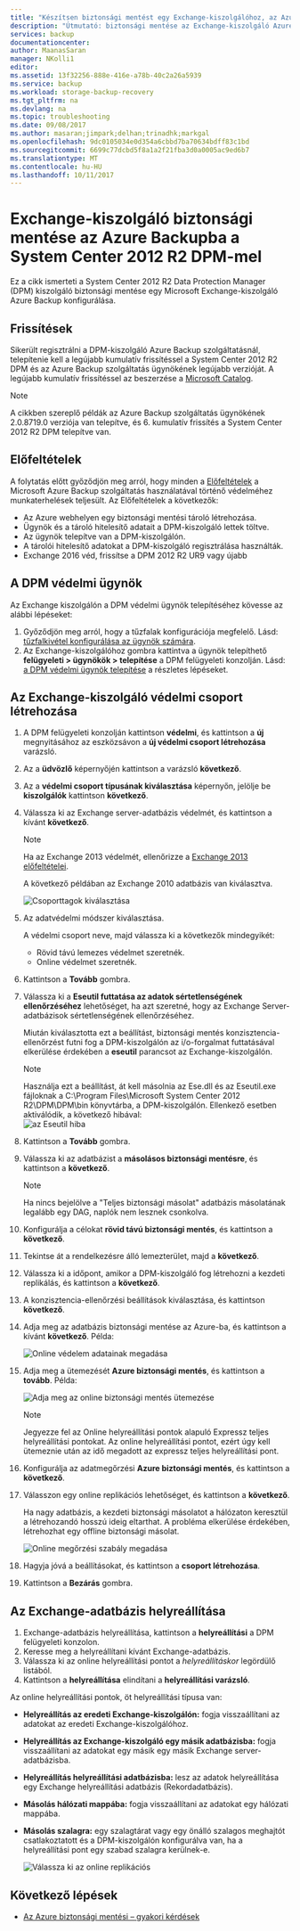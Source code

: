 ```yaml
---
title: "Készítsen biztonsági mentést egy Exchange-kiszolgálóhoz, az Azure Backup és a System Center 2012 R2 DPM |} Microsoft Docs"
description: "Útmutató: biztonsági mentése az Exchange-kiszolgáló Azure Backup szolgáltatás használatával a System Center 2012 R2 DPM"
services: backup
documentationcenter: 
author: MaanasSaran
manager: NKolli1
editor: 
ms.assetid: 13f32256-888e-416e-a78b-40c2a26a5939
ms.service: backup
ms.workload: storage-backup-recovery
ms.tgt_pltfrm: na
ms.devlang: na
ms.topic: troubleshooting
ms.date: 09/08/2017
ms.author: masaran;jimpark;delhan;trinadhk;markgal
ms.openlocfilehash: 9dc0105034e0d354a6cbbd7ba70634bdff83c1bd
ms.sourcegitcommit: 6699c77dcbd5f8a1a2f21fba3d0a0005ac9ed6b7
ms.translationtype: MT
ms.contentlocale: hu-HU
ms.lasthandoff: 10/11/2017
---
```

# <a name="back-up-an-exchange-server-to-azure-backup-with-system-center-2012-r2-dpm"></a>Exchange-kiszolgáló biztonsági mentése az Azure Backupba a System Center 2012 R2 DPM-mel
Ez a cikk ismerteti a System Center 2012 R2 Data Protection Manager (DPM) kiszolgáló biztonsági mentése egy Microsoft Exchange-kiszolgáló Azure Backup konfigurálása.  

## <a name="updates"></a>Frissítések
Sikerült regisztrálni a DPM-kiszolgáló Azure Backup szolgáltatásnál, telepítenie kell a legújabb kumulatív frissítéssel a System Center 2012 R2 DPM és az Azure Backup szolgáltatás ügynökének legújabb verzióját. A legújabb kumulatív frissítéssel az beszerzése a [Microsoft Catalog](http://catalog.update.microsoft.com/v7/site/Search.aspx?q=System%20Center%202012%20R2%20Data%20protection%20manager).

> [!NOTE]
> A cikkben szereplő példák az Azure Backup szolgáltatás ügynökének 2.0.8719.0 verziója van telepítve, és 6. kumulatív frissítés a System Center 2012 R2 DPM telepítve van.
>
>

## <a name="prerequisites"></a>Előfeltételek
A folytatás előtt győződjön meg arról, hogy minden a [Előfeltételek](backup-azure-dpm-introduction.md#prerequisites) a Microsoft Azure Backup szolgáltatás használatával történő védelméhez munkaterhelések teljesült. Az Előfeltételek a következők:

* Az Azure webhelyen egy biztonsági mentési tároló létrehozása.
* Ügynök és a tároló hitelesítő adatait a DPM-kiszolgáló lettek töltve.
* Az ügynök telepítve van a DPM-kiszolgálón.
* A tárolói hitelesítő adatokat a DPM-kiszolgáló regisztrálása használták.
* Exchange 2016 véd, frissítse a DPM 2012 R2 UR9 vagy újabb

## <a name="dpm-protection-agent"></a>A DPM védelmi ügynök
Az Exchange kiszolgálón a DPM védelmi ügynök telepítéséhez kövesse az alábbi lépéseket:

1. Győződjön meg arról, hogy a tűzfalak konfigurációja megfelelő. Lásd: [tűzfalkivétel konfigurálása az ügynök számára](https://technet.microsoft.com/library/Hh758204.aspx).
2. Az Exchange-kiszolgálóhoz gombra kattintva a ügynök telepíthető **felügyeleti > ügynökök > telepítése** a DPM felügyeleti konzolján. Lásd: [a DPM védelmi ügynök telepítése](https://technet.microsoft.com/library/hh758186.aspx?f=255&MSPPError=-2147217396) a részletes lépéseket.

## <a name="create-a-protection-group-for-the-exchange-server"></a>Az Exchange-kiszolgáló védelmi csoport létrehozása
1. A DPM felügyeleti konzolján kattintson **védelmi**, és kattintson a **új** megnyitásához az eszközsávon a **új védelmi csoport létrehozása** varázsló.
2. Az a **üdvözlő** képernyőjén kattintson a varázsló **következő**.
3. Az a **védelmi csoport típusának kiválasztása** képernyőn, jelölje be **kiszolgálók** kattintson **következő**.
4. Válassza ki az Exchange server-adatbázis védelmét, és kattintson a kívánt **következő**.

   > [!NOTE]
   > Ha az Exchange 2013 védelmét, ellenőrizze a [Exchange 2013 előfeltételei](https://technet.microsoft.com/library/dn751029.aspx).
   >
   >

    A következő példában az Exchange 2010 adatbázis van kiválasztva.

    ![Csoporttagok kiválasztása](./media/backup-azure-backup-exchange-server/select-group-members.png)
5. Az adatvédelmi módszer kiválasztása.

    A védelmi csoport neve, majd válassza ki a következők mindegyikét:

   * Rövid távú lemezes védelmet szeretnék.
   * Online védelmet szeretnék.
6. Kattintson a **Tovább** gombra.
7. Válassza ki a **Eseutil futtatása az adatok sértetlenségének ellenőrzéséhez** lehetőséget, ha azt szeretné, hogy az Exchange Server-adatbázisok sértetlenségének ellenőrzéséhez.

    Miután kiválasztotta ezt a beállítást, biztonsági mentés konzisztencia-ellenőrzést futni fog a DPM-kiszolgálón az i/o-forgalmat futtatásával elkerülése érdekében a **eseutil** parancsot az Exchange-kiszolgálón.

   > [!NOTE]
   > Használja ezt a beállítást, át kell másolnia az Ese.dll és az Eseutil.exe fájloknak a C:\Program Files\Microsoft System Center 2012 R2\DPM\DPM\bin könyvtárba, a DPM-kiszolgálón. Ellenkező esetben aktiválódik, a következő hibával:  
   > ![az Eseutil hiba](./media/backup-azure-backup-exchange-server/eseutil-error.png)
   >
   >
8. Kattintson a **Tovább** gombra.
9. Válassza ki az adatbázist a **másolásos biztonsági mentésre**, és kattintson a **következő**.

   > [!NOTE]
   > Ha nincs bejelölve a "Teljes biztonsági másolat" adatbázis másolatának legalább egy DAG, naplók nem lesznek csonkolva.
   >
   >
10. Konfigurálja a célokat **rövid távú biztonsági mentés**, és kattintson a **következő**.
11. Tekintse át a rendelkezésre álló lemezterület, majd a **következő**.
12. Válassza ki a időpont, amikor a DPM-kiszolgáló fog létrehozni a kezdeti replikálás, és kattintson a **következő**.
13. A konzisztencia-ellenőrzési beállítások kiválasztása, és kattintson **következő**.
14. Adja meg az adatbázis biztonsági mentése az Azure-ba, és kattintson a kívánt **következő**. Példa:

    ![Online védelem adatainak megadása](./media/backup-azure-backup-exchange-server/specify-online-protection-data.png)
15. Adja meg a ütemezését **Azure biztonsági mentés**, és kattintson a **tovább**. Példa:

    ![Adja meg az online biztonsági mentés ütemezése](./media/backup-azure-backup-exchange-server/specify-online-backup-schedule.png)

    > [!NOTE]
    > Jegyezze fel az Online helyreállítási pontok alapuló Expressz teljes helyreállítási pontokat. Az online helyreállítási pontot, ezért úgy kell ütemeznie után az idő megadott az expressz teljes helyreállítási pont.
    >
    >
16. Konfigurálja az adatmegőrzési **Azure biztonsági mentés**, és kattintson a **következő**.
17. Válasszon egy online replikációs lehetőséget, és kattintson a **következő**.

    Ha nagy adatbázis, a kezdeti biztonsági másolatot a hálózaton keresztül a létrehozandó hosszú ideig eltarthat. A probléma elkerülése érdekében, létrehozhat egy offline biztonsági másolat.  

    ![Online megőrzési szabály megadása](./media/backup-azure-backup-exchange-server/specify-online-retention-policy.png)
18. Hagyja jóvá a beállításokat, és kattintson a **csoport létrehozása**.
19. Kattintson a **Bezárás** gombra.

## <a name="recover-the-exchange-database"></a>Az Exchange-adatbázis helyreállítása
1. Exchange-adatbázis helyreállítása, kattintson a **helyreállítási** a DPM felügyeleti konzolon.
2. Keresse meg a helyreállítani kívánt Exchange-adatbázis.
3. Válassza ki az online helyreállítási pontot a *helyreállításkor* legördülő listából.
4. Kattintson a **helyreállítása** elindítani a **helyreállítási varázsló**.

Az online helyreállítási pontok, öt helyreállítási típusa van:

* **Helyreállítás az eredeti Exchange-kiszolgálón:** fogja visszaállítani az adatokat az eredeti Exchange-kiszolgálóhoz.
* **Helyreállítás az Exchange-kiszolgáló egy másik adatbázisba:** fogja visszaállítani az adatokat egy másik egy másik Exchange server-adatbázisba.
* **Helyreállítás helyreállítási adatbázisba:** lesz az adatok helyreállítása egy Exchange helyreállítási adatbázis (Rekordadatbázis).
* **Másolás hálózati mappába:** fogja visszaállítani az adatokat egy hálózati mappába.
* **Másolás szalagra:** egy szalagtárat vagy egy önálló szalagos meghajtót csatlakoztatott és a DPM-kiszolgálón konfigurálva van, ha a helyreállítási pont egy szabad szalagra kerülnek-e.

    ![Válassza ki az online replikációs](./media/backup-azure-backup-exchange-server/choose-online-replication.png)

## <a name="next-steps"></a>Következő lépések
* [Az Azure biztonsági mentési – gyakori kérdések](backup-azure-backup-faq.md)
